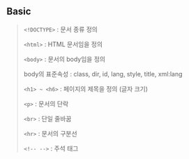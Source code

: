 ## Basic
> `<!DOCTYPE>` : 문서 종류 정의
>
> `<html>` : HTML 문서임을 정의
>
> `<body>` : 문서의 body임을 정의
>
> body의 표준속성 : class, dir, id, lang, style, title, xml:lang
>
> `<h1> ~ <h6>` : 페이지의 제목을 정의 (글자 크기)
>
> `<p>` : 문서의 단락
>
> `<br>` : 단일 줄바꿈
>
> `<hr>` : 문서의 구분선
>
> `<!-- -->` : 주석 태그
